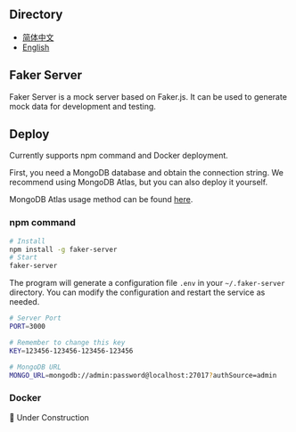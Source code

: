 ## Directory
- [简体中文](./docs/zh_CN/README.zhCN.md)
- [English](./README.md)

## Faker Server
Faker Server is a mock server based on Faker.js. It can be used to generate mock data for development and testing.  

## Deploy
Currently supports npm command and Docker deployment.

First, you need a MongoDB database and obtain the connection string. We recommend using MongoDB Atlas, but you can also deploy it yourself.

MongoDB Atlas usage method can be found [here](./docs/en/mongodb-atlas.md).

### npm command
```bash
# Install
npm install -g faker-server
# Start
faker-server
```

The program will generate a configuration file `.env` in your `~/.faker-server` directory. You can modify the configuration and restart the service as needed.

```bash
# Server Port
PORT=3000

# Remember to change this key
KEY=123456-123456-123456-123456

# MongoDB URL
MONGO_URL=mongodb://admin:password@localhost:27017?authSource=admin
```

### Docker

🚧 Under Construction
